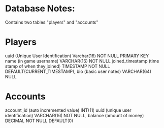 # Database Notes:
Contains two tables "players" and "accounts"

# Players
uuid (Unique User Identification) Varchar(16) NOT NULL PRIMARY KEY
name (in game username) VARCHAR(16) NOT NULL
joined_timestamp (time stamp of when they joined) TIMESTAMP NOT NULL DEFAULT(CURRENT_TIMESTAMP),
bio (basic user notes) VARCHAR(64) NULL

# Accounts
account_id (auto incremented value) INT(11)
uuid (unique user identification) VARCHAR(16) NOT NULL,
balance (amount of money) DECIMAL NOT NULL DEFAULT(0)